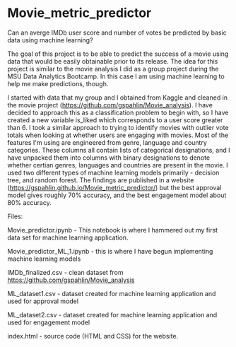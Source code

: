 # Movie_metric_predictor
Can an averge IMDb user score and number of votes be predicted by basic data using machine learning? 

The goal of this project is to be able to predict the success of a movie using data that would be easily obtainable prior to its release. The idea for this project
is similar to the movie analysis I did as a group project during the MSU Data Analytics Bootcamp. In this case I am using machine learning to help me make predictions,
though.

I started with data that my group and I obtained from Kaggle and cleaned in the movie project (https://github.com/gspahlin/Movie_analysis). I have decided to approach 
this as a classification problem to begin with, so I have created a new variable is_liked which corresponds to a user score greater than 6. I took a similar approach to trying to identify movies with outlier vote totals when looking at whether users are engaging with movies.  Most of the features I'm using are engineered from genre, language and country categories. These columns all contain lists of categorical designations, and I have unpacked them into columns with binary designations to denote whether certian genres, languages and countries are present in the movie. I used two different types of machine learning models primarily - decision tree, and random
forest. The findings are published in a website (https://gspahlin.github.io/Movie_metric_predictor/) but the best approval model gives roughly 70% accuracy, and the 
best engagement model about 80% accuracy. 

Files:

Movie_predictor.ipynb  - This notebook is where I hammered out my first data set for machine learning application. 

Movie_predictor_ML_1.ipynb  - this is where I have begun implementing machine learning models

IMDb_finalized.csv  - clean dataset from https://github.com/gspahlin/Movie_analysis

ML_dataset1.csv  - dataset created for machine learning application and used for approval model

ML_dataset2.csv - dataset created for machine learning application and used for engagement model

index.html - source code (HTML and CSS) for the website. 
